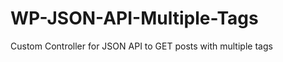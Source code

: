 WP-JSON-API-Multiple-Tags
=========================

Custom Controller for JSON API to GET posts with multiple tags
